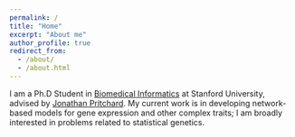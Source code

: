 ```yaml
---
permalink: /
title: "Home"
excerpt: "About me"
author_profile: true
redirect_from: 
  - /about/
  - /about.html
---
```


I am a Ph.D Student in [Biomedical Informatics](https://med.stanford.edu/bmi.html) at Stanford University, advised by [Jonathan Pritchard](https://web.stanford.edu/group/pritchardlab/home.html). My current work is in developing network-based models for gene expression and other complex traits; I am broadly interested in problems related to statistical genetics.  
